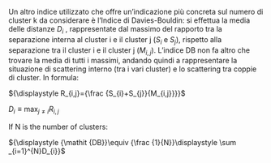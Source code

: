 Un altro indice utilizzato che offre un’indicazione più concreta sul numero di cluster k da considerare è l’Indice di Davies-Bouldin: si effettua la media delle distanze $D_{i}$ , rappresentate dal massimo del rapporto tra la separazione interna al cluster i e il cluster j ($S_{i}$ e $S_{j}$), rispetto alla separazione tra il cluster i e il cluster j ($M_{i,j}$). L’indice DB non fa altro che trovare la media di tutti i massimi, andando quindi a rappresentare la situazione di scattering interno (tra i vari cluster) e lo scattering tra coppie di cluster. In formula:

${\displaystyle R_{i,j}={\frac {S_{i}+S_{j}}{M_{i,j}}}}$

 ${\displaystyle D_{i}\equiv \max _{j\neq i}R_{i,j}}$

If N is the number of clusters:

 ${\displaystyle {\mathit {DB}}\equiv {\frac {1}{N}}\displaystyle \sum _{i=1}^{N}D_{i}}$
 